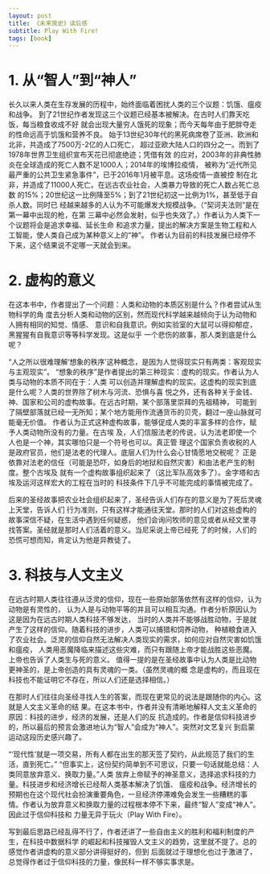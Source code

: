 ```yaml
---
layout: post
title: 《未来简史》读后感
subtitle: Play With Fire!
tags: [book]
---
```


# 1. 从“智人”到“神人”

长久以来人类在生存发展的历程中，始终面临着困扰人类的三个议题：饥饿、瘟疫和战争。
到了21世纪作者发现这三个议题已经基本被解决。在古时人们靠天吃饭，每当粮食收成不好
就会出现大量穷人饿死的现象；而今天每年由于肥胖夺走的性命远高于饥饿和营养不良。
始于13世纪30年代的黑死病席卷了亚洲、欧洲和北非，共造成了7500万-2亿的人口死亡，
超过亚欧大陆人口的四分之一。而到了1978年世界卫生组织宣布天花已彻底绝迹；凭借有效
的应对，2003年的非典性肺炎在全球造成的死亡人数不足1000人；2014年的埃博拉疫情，
被称为“近代所见最严重的公共卫生紧急事件”，已于2016年1月被平息。这场疫情一直被控
制在北非，并造成了11000人死亡。在远古农业社会，人类暴力导致的死亡人数占死亡总数
的15%；20世纪这一比例降至5%；到了21世纪初这一比例为1%，甚至低于自杀人数。同时已
经越来越多的人认为不可能爆发大规模战争。（“契诃夫法则”是在第一幕中出现的枪，在第
三幕中必然会发射，似乎也失效了。）作者认为人类下一个议题将会是追求幸福、延长生命
和追求力量，提出的解决方案是生物工程和人工智能，使人类自己成为某种意义上的“神”。
作者认为目前的科技发展已经停不下来，这个结果说不定哪一天就会到来。

# 2. 虚构的意义

在这本书中，作者提出了一个问题：人类和动物的本质区别是什么？作者尝试从生物科学的角
度去分析人类和动物的区别，然而现代科学越来越倾向于认为动物和人拥有相同的知觉、情感、
意识和自我意识。例如实验室的大鼠可以得抑郁症，黑猩猩有自我意识等等科学发现。这是似乎
一个悲伤的故事，那人类到底是什么呢？

“人之所以很难理解‘想象的秩序’这种概念，是因为人觉得现实只有两类：客观现实与主观现实”。
“想象的秩序”是作者提出的第三种现实：虚构的现实。作者认为人类与动物的本质不同在于：人类
可以创造并理解虚构的现实。这虚构的现实到底是什么呢？人类的世界除了树木与河流、恐惧与喜
悦之外，还有各种关于金钱、神、国家和公司的虚构故事。在远古时期，某个部落里崇拜的先祖精神，
可能到了隔壁部落就已经一无所知；某个地方能用作流通货币的贝壳，翻过一座山脉就可能毫无价值。
作者认为正式这种虚构故事，能够促成人类的丰富多样的合作，赋予人类动物所没有的力量。在古埃
及，人们信服法老的传说，认为法老即使一个人也是一个神，其实哪怕只是一个符号也可以。真正管
理这个国家负责收税的人是政府官员，他们是法老的代理人。底层人们为什么会心甘情愿地交税呢？
正是依靠对法老的信任（可能是恐吓，如身后的地狱和自然灾害）和由法老产生的制度。整个古埃及
就有一个虚构故事组织起来了（这比军队高效多了）。金字塔和古埃及运河这样宏大的工程在当时的
科技条件下几乎不可能完成的事情被完成了。

后来的圣经故事把农业社会组织起来了，圣经告诉人们存在的意义是为了死后灵魂上天堂，告诉人们
行为准则，只有这样才能通往天堂。那时的人们对这些虚构的故事深信不疑，在生活中遇到任何疑惑，
他们会询问牧师的意见或者从经文里寻找答案。圣经就是那时人们活着的意义。当尼采说上帝已经死
了的时候，人们的恐慌可想而知，肯定认为他是异教徒了。

# 3. 科技与人文主义

在远古时期人类往往遵从泛灵的信仰，现在一些原始部落依然有这样的信仰，认为动物是有灵性的，
认为人是与动物平等的并且可以相互沟通。作者分析原因认为这是因为在远古时期人类科技不够发达，
当时的人类并不能够战胜动物，于是就产生了这样的信仰。随着科技的进步，人类可以捕猎和饲养动物，
种植粮食进入了农业社会。泛灵的信仰自然无法解决人类现实的需求，如何应对自然灾害如饥饿和瘟疫，
人类用恶魔降临来描述这些灾难，而只有跟随上帝才能战胜这些恶魔。上帝也告诉了人类生与死的意义。
值得一提的是在圣经故事中认为人类是比动物更神圣的，是上帝创造的具有灵魂的一类。（虽然灵魂的概
念是虚构的，而且现在科技也不能证明它不存在，所以人们还是选择相信。）

在那时人们往往向圣经寻找人生的答案，而现在更常见的说法是跟随你的内心。这就是人文主义革命的结
果。在这本书中，作者并没有清晰地解释人文主义革命的原因：科技的进步，经济的发展，还是人们的反
抗造成的。作者是信仰科技进步的，所以最后的预言会激进地认为“智人”会成为“神人”。突然对文艺复兴
到启蒙运动这段历史感兴趣了。

“‘现代性’就是一项交易，所有人都在出生的那天签了契约，从此规范了我们的生活，直到死亡。”
“但事实上，这份契约简单到不可思议，只要一句话就能总结：人类同意放弃意义、换取力量。”人类
放弃上帝赋予的神圣意义，选择追求科技的力量。科技进步和经济增长已经帮人类基本解决了饥饿、
瘟疫和战争。经济增长的预期也在这个现代社会扮演重要角色，一旦经济停滞难免会发生一些糟糕的事
情。作者认为放弃意义和换取力量的过程根本停不下来，最终“智人”变成“神人”。因此过于信仰科技和
力量无异于玩火（Play With Fire）。

写到最后思路已经乱得不行了，作者还讲了一些自由主义的胜利和福利制度的产生，在科技中数据科学
的崛起和科技摧毁人文主义的趋势，这里就不提了。总的感觉作者讲虚构的意义部分讲得挺好的，但到
后面就过于理想化也过于激进了，总觉得作者过于信仰科技的力量，像民科一样不够实事求是。
